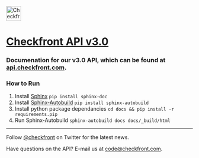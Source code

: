 
<a href="https://www.checkfront.com?cfcp=api">
    <img src="https://cdn.checkfront.com/wp-content/themes/checkfront-redesign/resources/assets/images/logos/checkfront/Checkfront_Color.png" height="40" alt="Checkfront" />
</a>

# [Checkfront API v3.0](http://api.checkfront.com/)

### Documenation for our v3.0 API, which can be found at [api.checkfront.com](http://api.checkfront.com/).

### How to Run
1. Install [Sphinx](https://www.sphinx-doc.org/en/master/usage/installation.html)
`pip install sphinx-doc`
2. Install [Sphinx-Autobuild](https://github.com/executablebooks/sphinx-autobuild)
`pip install sphinx-autobuild`
3. Install python package dependancies
`cd docs && pip install -r requirements.pip`
4. Run Sphinx-Autobuild
`sphinx-autobuild docs docs/_build/html`

---

Follow [@checkfront](https://twitter.com/checkfront) on Twitter for the latest news.

Have questions on the API?  E-mail us at [code@checkfront.com](mailto:code@checkfront.com).

